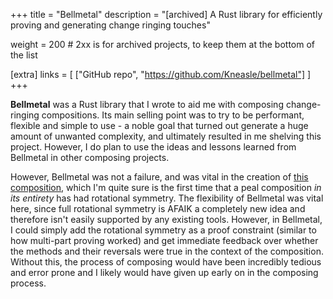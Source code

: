 +++
title = "Bellmetal"
description = "[archived] A Rust library for efficiently proving and generating change ringing touches"

weight = 200 # 2xx is for archived projects, to keep them at the bottom of the list

[extra]
links = [
    ["GitHub repo", "https://github.com/Kneasle/bellmetal"]
]
+++

**Bellmetal** was a Rust library that I wrote to aid me with composing change-ringing compositions.
Its main selling point was to try to be performant, flexible and simple to use - a noble goal that
turned out generate a huge amount of unwanted complexity, and ultimately resulted in me shelving
this project.  However, I do plan to use the ideas and lessons learned from Bellmetal in other
composing projects.

<!-- more -->

However, Bellmetal was not a failure, and was vital in the creation of [this
composition](https://complib.org/composition/65034), which I'm quite sure is the first time that a
peal composition _in its entirety_ has had rotational symmetry.  The flexibility of Bellmetal was
vital here, since full rotational symmetry is AFAIK a completely new idea and therefore isn't easily
supported by any existing tools.  However, in Bellmetal, I could simply add the rotational symmetry
as a proof constraint (similar to how multi-part proving worked) and get immediate feedback over
whether the methods and their reversals were true in the context of the composition.  Without this,
the process of composing would have been incredibly tedious and error prone and I likely would have
given up early on in the composing process.
